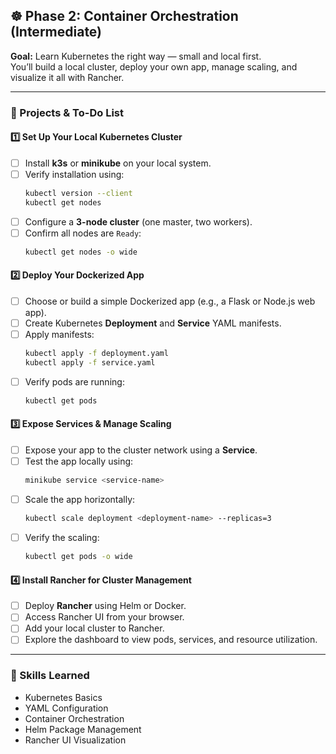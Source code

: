 ## ☸️ Phase 2: Container Orchestration (Intermediate)

**Goal:** Learn Kubernetes the right way — small and local first.  
You’ll build a local cluster, deploy your own app, manage scaling, and visualize it all with Rancher.

---

### 🧩 Projects & To-Do List

#### 1️⃣ Set Up Your Local Kubernetes Cluster
- [ ] Install **k3s** or **minikube** on your local system.  
- [ ] Verify installation using:  
  ```bash
  kubectl version --client
  kubectl get nodes
  ```
- [ ] Configure a **3-node cluster** (one master, two workers).  
- [ ] Confirm all nodes are `Ready`:
  ```bash
  kubectl get nodes -o wide
  ```

#### 2️⃣ Deploy Your Dockerized App
- [ ] Choose or build a simple Dockerized app (e.g., a Flask or Node.js web app).  
- [ ] Create Kubernetes **Deployment** and **Service** YAML manifests.  
- [ ] Apply manifests:
  ```bash
  kubectl apply -f deployment.yaml
  kubectl apply -f service.yaml
  ```
- [ ] Verify pods are running:
  ```bash
  kubectl get pods
  ```

#### 3️⃣ Expose Services & Manage Scaling
- [ ] Expose your app to the cluster network using a **Service**.  
- [ ] Test the app locally using:
  ```bash
  minikube service <service-name>
  ```
- [ ] Scale the app horizontally:
  ```bash
  kubectl scale deployment <deployment-name> --replicas=3
  ```
- [ ] Verify the scaling:
  ```bash
  kubectl get pods -o wide
  ```

#### 4️⃣ Install Rancher for Cluster Management
- [ ] Deploy **Rancher** using Helm or Docker.  
- [ ] Access Rancher UI from your browser.  
- [ ] Add your local cluster to Rancher.  
- [ ] Explore the dashboard to view pods, services, and resource utilization.

---

### 🧠 Skills Learned
- Kubernetes Basics  
- YAML Configuration  
- Container Orchestration  
- Helm Package Management  
- Rancher UI Visualization
